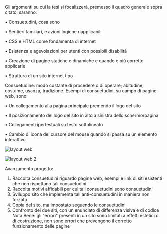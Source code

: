 Gli argomenti su cui la tesi si focalizzerà, premesso il quadro generale sopra citato, saranno:


•	Consuetudini, cosa sono

•	Sentieri familiari, e azioni logiche riapplicabili

•	CSS e HTML come fondamenta di internet

•	Esistenza e agevolazioni per utenti con possibili disabilità

•	Creazione di pagine statiche e dinamiche e quando è più corretto applicarle

•	Struttura di un sito internet tipo


Consuetudine: modo costante di procedere o di operare; abitudine, costume, usanza, tradizione.
Esempi di consuetudini, su campo di pagine web, sono:

•	Un collegamento alla pagina principale premendo il logo del sito

•	Il posizionamento del logo del sito in alto a sinistra dello schermo/pagina

•	Collegamenti ipertestuali su testo sottolineato

•	Cambio di icona del cursore del mouse quando si passa su un elemento interattivo

![layout web](https://github.com/user-attachments/assets/93d0e04e-1801-43ab-bb54-b6832281ed85)

![layout web 2](https://github.com/user-attachments/assets/6256f6a3-e355-4217-a380-5a48c3c64c49)


Avanzamento progetto:

1) Raccolta consuetudini riguardo pagine web, esempi e link di siti esistenti che non rispettano tali consuetudini
2) Raccolta motivi affidabili per cui tali consuetudini sono consuetudini
3) Sviluppo sito che implementa tali anti-consuetudini in maniera non forzata
4) Copia del sito, ma impostato seguendo le consuetudini
5) Confronto dei due siti, con un enunciato di differenza visiva e di codice
Nota Bene: gli "errori" presenti in un sito sono limitati a effetti estetici o di costruzione, non sono errori che prevengono il corretto
funzionamento delle pagine

